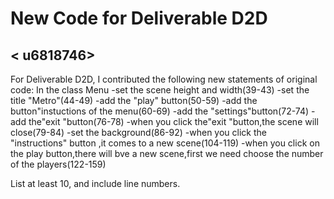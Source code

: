 # New Code for Deliverable D2D

## < u6818746> <Ruiqiao Jiang>

For Deliverable D2D, I contributed the following new statements of original code:
In the class Menu 
-set the scene height and width(39-43)
-set the title "Metro"(44-49)
-add the "play" button(50-59)
-add the button"instuctions of the menu(60-69)
-add the "settings"button(72-74)
-add the"exit "button(76-78)
-when you click the"exit "button,the scene will close(79-84)
-set the background(86-92)
-when you click the "instructions" button ,it comes to a new scene(104-119)
-when you click on the play button,there will bve a new scene,first we need choose the number of the players(122-159)

List at least 10, and include line numbers.